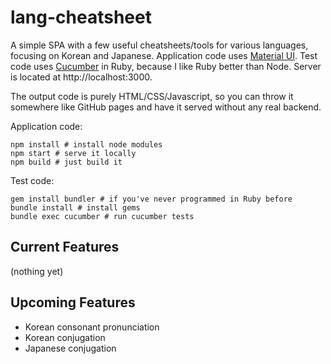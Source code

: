 # lang-cheatsheet

A simple SPA with a few useful cheatsheets/tools for various languages, focusing on Korean and Japanese. Application code uses [Material UI](http://material-ui.com). Test code uses [Cucumber](http://cucumber.io) in Ruby, because I like Ruby better than Node. Server is located at http://localhost:3000.

The output code is purely HTML/CSS/Javascript, so you can throw it somewhere like GitHub pages and have it served without any real backend.

Application code:
```
npm install # install node modules
npm start # serve it locally
npm build # just build it
```

Test code:
```
gem install bundler # if you've never programmed in Ruby before
bundle install # install gems
bundle exec cucumber # run cucumber tests
```

## Current Features

(nothing yet)

## Upcoming Features

* Korean consonant pronunciation
* Korean conjugation
* Japanese conjugation
